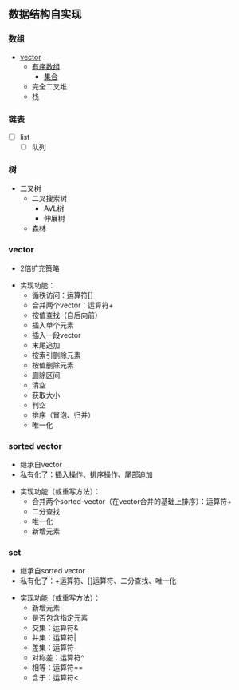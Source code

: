 ## 数据结构自实现

### 数组

* [vector](#vector)
  * [有序数组](#sorted-vector)
    *  [集合](#set)
  * 完全二叉堆
  * 栈



### 链表
- [ ] list
  - [ ] 队列

### 树
* 二叉树
  * 二叉搜索树
    * AVL树
    * 伸展树
  * 森林


<a name="vector"></a>
### vector
+ 2倍扩充策略
- 实现功能：
  + 循秩访问：运算符[]
  + 合并两个vector：运算符+
  + 按值查找（自后向前）
  + 插入单个元素
  + 插入一段vector
  + 末尾追加
  + 按索引删除元素
  + 按值删除元素
  + 删除区间
  + 清空
  + 获取大小
  + 判空
  + 排序（冒泡、归并）
  + 唯一化

<a name="sorted-vector"></a>
### sorted vector
+ 继承自vector
+ 私有化了：插入操作、排序操作、尾部追加
- 实现功能（或重写方法）：
  + 合并两个sorted-vector（在vector合并的基础上排序）：运算符+
  + 二分查找
  + 唯一化
  + 新增元素

<a name="set"></a>
### set
+ 继承自sorted vector
+ 私有化了：+运算符、[]运算符、二分查找、唯一化
- 实现功能（或重写方法）：
  + 新增元素
  + 是否包含指定元素
  + 交集：运算符&
  + 并集：运算符|
  + 差集：运算符-
  + 对称差：运算符^
  + 相等：运算符==
  + 含于：运算符<